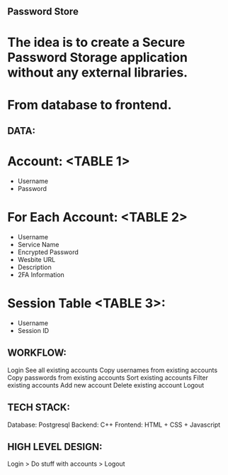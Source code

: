 ## Password Store
# The idea is to create a Secure Password Storage application without any external libraries.
# From database to frontend.


## DATA:
# Account: <TABLE 1>
- Username <mandatory> <PK>
- Password <mandatory>

# For Each Account: <TABLE 2>
- Username <mandatory> <FK>
- Service Name <mandatory>
- Encrypted Password <mandatory>
- Wesbite URL <optional>
- Description <optional>
- 2FA Information <optional>

# Session Table <TABLE 3>:
- Username <mandatory> <FK>
- Session ID <mandatory>


## WORKFLOW:
Login
See all existing accounts
Copy usernames from existing accounts
Copy passwords from existing accounts
Sort existing accounts
Filter existing accounts
Add new account
Delete existing account
Logout


## TECH STACK:
Database: Postgresql
Backend: C++
Frontend: HTML + CSS + Javascript


## HIGH LEVEL DESIGN:
Login > Do stuff with accounts > Logout